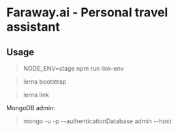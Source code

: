 # Faraway.ai - Personal travel assistant

## Usage

> NODE_ENV=stage npm run link-env

> lerna bootstrap

> lerna link

MongoDB admin:
> mongo -u <username> -p --authenticationDatabase admin --host <host>
